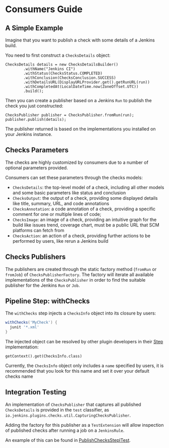 
# Consumers Guide

## A Simple Example

Imagine that you want to publish a check with some details of a Jenkins build. 

You need to first construct a `ChecksDetails` object:

```
ChecksDetails details = new ChecksDetailsBuilder()
        .withName("Jenkins CI")
        .withStatus(ChecksStatus.COMPLETED)
        .withConclusion(ChecksConclusion.SUCCESS)
        .withDetailsURL(DisplayURLProvider.get().getRunURL(run))
        .withCompletedAt(LocalDateTime.now(ZoneOffset.UTC))
        .build();
```

Then you can create a publisher based on a Jenkins `Run` to publish the check you just constructed:

```
ChecksPublisher publisher = ChecksPublisher.fromRun(run);
publisher.publish(details);
```

The publisher returned is based on the implementations you installed on your Jenkins instance.

## Checks Parameters

The checks are highly customized by consumers due to a number of optional parameters provided.

Consumers can set these parameters through the checks models:

- `ChecksDetails`: the top-level model of a check, including all other models and some basic parameters like status and conclusion
- `ChecksOutput`: the output of a check, providing some displayed details like title, summary, URL, and code annotations
- `ChecksAnnotation`: a code annotation of a check, providing a specific comment for one or multiple lines of code;
- `ChecksImage`: an image of a check, providing an intuitive graph for the build like issues trend, coverage chart, must be a public URL that SCM platforms can fetch from
- `ChecksAction`: an action of a check, providing further actions to be performed by users, like rerun a Jenkins build

## Checks Publishers

The publishers are created through the static factory method (`fromRun` or `fromJob`) of `ChecksPublisherFactory`.
The factory will iterate all available implementations of the `ChecksPublisher` in order to find the suitable publisher for the Jenkins `Run` or `Job`.

## Pipeline Step: withChecks

The `withChecks` step injects a `ChecksInfo` object into its closure by users:

```groovy
withChecks('MyCheck') {
  junit '*.xml'
}
```

The injected object can be resolved by other plugin developers in their [Step](https://javadoc.jenkins.io/plugin/workflow-step-api/org/jenkinsci/plugins/workflow/steps/Step.html) implementation:

```
getContext().get(ChecksInfo.class)
```

Currently, the `ChecksInfo` object only includes a `name` specified by users,
it is recommended that you look for this name and set it over your default checks name

## Integration Testing

An implementation of `ChecksPublisher` that captures all published `ChecksDetails` is provided
in the `test` classifier, as `io.jenkins.plugins.checks.util.CapturingChecksPublisher`.

Adding the factory for this publisher as a `TestExtension` will allow inspection of published checks after running a job
on a `JenkinsRule`.

An example of this can be found in [PublishChecksStepITest](../src/test/java/io/jenkins/plugins/checks/steps/PublishChecksStepITest.java).

